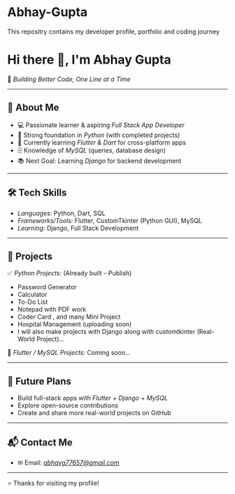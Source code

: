 # Abhay-Gupta
This repositry contains my developer profile, portfolio and coding journey

# Hi there 👋, I'm Abhay Gupta  

🚀 *Building Better Code, One Line at a Time*  

---

## 🌟 About Me  
- 💻 Passionate learner & aspiring *Full Stack App Developer*  
- 🐍 Strong foundation in *Python* (with completed projects)  
- 🎯 Currently learning *Flutter & Dart* for cross-platform apps  
- 🗄 Knowledge of *MySQL* (queries, database design)  
- 📚 Next Goal: Learning *Django* for backend development  

---

## 🛠 Tech Skills  
- *Languages:* Python, Dart, SQL  
- *Frameworks/Tools:* Flutter, CustomTkinter (Python GUI), MySQL  
- *Learning:* Django, Full Stack Development 

---

## 📂 Projects  
✅ *Python Projects:* (Already built – Publish)  
- Password Generator
- Calculator
- To-Do List
- Notepad with PDF work
- Coder Card , and many Mini Project
- Hospital Management (uploading soon)
- I will also make projects with Django along with customtkinter (Real-World Project)...


🌱 *Flutter / MySQL Projects:* Coming soon...  

---

## 🎯 Future Plans  
- Build full-stack apps with *Flutter + Django + MySQL*  
- Explore open-source contributions  
- Create and share more real-world projects on GitHub  

---

## 📬 Contact Me  
- ✉ Email: *abhayg77657@gmail.com* 

---
⭐ Thanks for visiting my profile!
